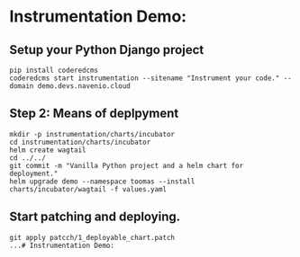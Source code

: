 # Instrumentation Demo:

## Setup your Python Django project

    pip install coderedcms
    coderedcms start instrumentation --sitename "Instrument your code." --domain demo.devs.navenio.cloud 

## Step 2: Means of deplpyment

    mkdir -p instrumentation/charts/incubator
    cd instrumentation/charts/incubator
    helm create wagtail
    cd ../../
    git commit -m "Vanilla Python project and a helm chart for deployment."
    helm upgrade demo --namespace toomas --install charts/incubator/wagtail -f values.yaml

## Start patching and deploying.

    git apply patcch/1_deployable_chart.patch
    ...# Instrumentation Demo:
